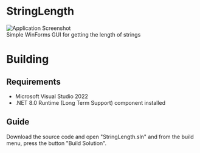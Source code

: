 # StringLength
![Application Screenshot](https://github.com/user-attachments/assets/45284e65-2b9c-46ca-be67-ab9bb912912e)\
Simple WinForms GUI for getting the length of strings
# Building
## Requirements
- Microsoft Visual Studio 2022
- .NET 8.0 Runtime (Long Term Support) component installed
## Guide
Download the source code and open "StringLength.sln" and from the build menu, press the button "Build Solution".
